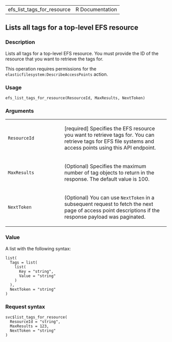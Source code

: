 <table style="width: 100%;">
<tbody>
<tr class="odd">
<td>efs_list_tags_for_resource</td>
<td style="text-align: right;">R Documentation</td>
</tr>
</tbody>
</table>

## Lists all tags for a top-level EFS resource

### Description

Lists all tags for a top-level EFS resource. You must provide the ID of
the resource that you want to retrieve the tags for.

This operation requires permissions for the
`elasticfilesystem:DescribeAccessPoints` action.

### Usage

    efs_list_tags_for_resource(ResourceId, MaxResults, NextToken)

### Arguments

<table>
<colgroup>
<col style="width: 35%" />
<col style="width: 65%" />
</colgroup>
<tbody>
<tr class="odd">
<td><code
id="efs_list_tags_for_resource_:_ResourceId">ResourceId</code></td>
<td><p>[required] Specifies the EFS resource you want to retrieve tags
for. You can retrieve tags for EFS file systems and access points using
this API endpoint.</p></td>
</tr>
<tr class="even">
<td><code
id="efs_list_tags_for_resource_:_MaxResults">MaxResults</code></td>
<td><p>(Optional) Specifies the maximum number of tag objects to return
in the response. The default value is 100.</p></td>
</tr>
<tr class="odd">
<td><code
id="efs_list_tags_for_resource_:_NextToken">NextToken</code></td>
<td><p>(Optional) You can use <code>NextToken</code> in a subsequent
request to fetch the next page of access point descriptions if the
response payload was paginated.</p></td>
</tr>
</tbody>
</table>

### Value

A list with the following syntax:

    list(
      Tags = list(
        list(
          Key = "string",
          Value = "string"
        )
      ),
      NextToken = "string"
    )

### Request syntax

    svc$list_tags_for_resource(
      ResourceId = "string",
      MaxResults = 123,
      NextToken = "string"
    )
